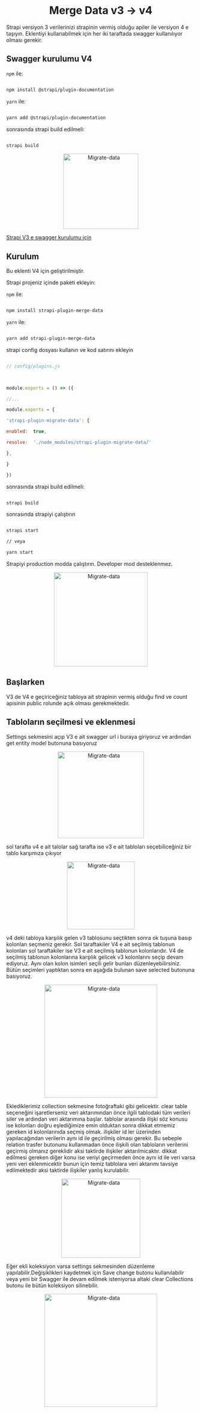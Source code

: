 
<h1  align="center">Merge Data v3 → v4</h1>

  

Strapi versiyon 3 verilerinizi strapinin vermiş olduğu apiler ile versiyon 4 e taşıyın. Eklentiyi kullanabilmek için her iki taraftada swagger kullanılıyor olması gerekir.

  

## Swagger kurulumu V4

  

`npm` ile:

```bash

npm install @strapi/plugin-documentation

```

  

`yarn` ile:

```bash

yarn add @strapi/plugin-documentation

```

  

sonrasında strapi build edilmeli:

```bash

strapi build

```

<p  align="center">

<img  src="https://raw.githubusercontent.com/OgzaTech/strapi-plugin-migrate-data/main/assets/swagger_installed.png"  alt="Migrate-data"  height="200"  />

</p>

  

[Strapi V3 e swagger kurulumu için](https://docs-v3.strapi.io/developer-docs/latest/development/plugins/documentation.html)

  

## Kurulum

  

Bu eklenti V4 için geliştirilmiştir.

  

Strapi projeniz içinde paketi ekleyin:

  

`npm` ile:

```bash

npm install strapi-plugin-merge-data

```

  

`yarn` ile:

```bash

yarn add strapi-plugin-merge-data

```

  

strapi config dosyası kullanın ve kod satırını ekleyin

  

```js

// config/plugins.js

  

module.exports = () => ({

//...

module.exports = {

'strapi-plugin-migrate-data': {

enabled:  true,

resolve:  './node_modules/strapi-plugin-migrate-data/'

},

}

})

```

  

sonrasında strapi build edilmeli:

```bash

strapi build

```

  

sonrasında strapiyi çalıştırın

```bash

strapi start

// veya

yarn start

```

  

Strapiyi production modda çalıştırın. Developer mod desteklenmez.

  
  

<p  align="center">

<img  src="https://raw.githubusercontent.com/OgzaTech/strapi-plugin-migrate-data/main/assets/installed_migrate_data.png"  alt="Migrate-data"  height="250"  />

</p>

  

## Başlarken

  

V3 de V4 e geçiriceğiniz tabloya ait strapinin vermiş olduğu find ve count apisinin public rolunde açık olması gerekmektedir.

  

## Tabloların seçilmesi ve eklenmesi

  

Settings sekmesini açıp V3 e ait swagger url i buraya giriyoruz ve ardından get entity model butonuna basıyoruz

  

<p  align="center">

<img  src="https://raw.githubusercontent.com/OgzaTech/strapi-plugin-migrate-data/main/assets/settings.png"  alt="Migrate-data"  height="230"  />

</p>

  

sol tarafta v4 e ait talolar sağ tarafta ise v3 e ait tabloları seçebiliceğiniz bir tablo karşımıza çıkıyor

  

<p  align="center">

<img  src="https://raw.githubusercontent.com/OgzaTech/strapi-plugin-migrate-data/main/assets/settings_table.png"  alt="Migrate-data"  height="180"  />

</p>

  

v4 deki tabloya karşılık gelen v3 tablosunu seçtikten sonra ok tuşuna basıp kolonları seçmeniz gerekir. Sol taraftakiler V4 e ait seçilmiş tablonun kolonları sol taraftakiler ise V3 e ait seçilmiş tablonun kolonlarıdır. V4 de seçilmiş tablonun kolonlarına karşılık gelicek v3 kolonlarını seçip devam ediyoruz. Aynı olan kolon isimleri seçili gelir bunları düzenleyebilirsiniz. Bütün seçimleri yaptıktan sonra en aşağıda bulunan save selected butonuna basıyoruz.

  

<p  align="center">

<img  src="https://raw.githubusercontent.com/OgzaTech/strapi-plugin-migrate-data/main/assets/settings_select_column.png"  alt="Migrate-data"  height="300"  />

</p>

  

Eklediklerimiz collection sekmesine fotoğraftaki gibi gelicektir. clear table seçeneğini işaretlerseniz veri aktarımından önce ilgili tablodaki tüm verileri siler ve ardından veri aktarımına başlar. tablolar arasında ilişki söz konusu ise kolonları doğru eşlediğimize emin olduktan sonra dikkat etmemiz gereken id kolonlarınıda seçmiş olmak. ilişkiler id ler üzerinden yapılacağından verilerin aynı id ile geçirilmiş olması gerekir. Bu sebeple relation trasfer butonunu kullanmadan önce ilişkili olan tabloların verilerini geçirmiş olmanız gereklidir aksi taktirde ilişkiler aktarılmicaktır. dikkat edilmesi gereken diğer konu ise veriyi geçirmeden önce aynı id ile veri varsa yeni veri eklenmicektir bunun için temiz tablolara veri aktarımı tavsiye edilmektedir aksi taktirde ilişkiler yanlış kurulabilir.

  

<p  align="center">

<img  src="https://raw.githubusercontent.com/OgzaTech/strapi-plugin-migrate-data/main/assets/collection.png"  alt="Migrate-data"  height="210"  />

</p>

Eğer ekli koleksiyon varsa settings sekmesinden düzenleme yapılabilir.Değişiklikleri kaydetmek için Save change butonu kullanılabilir veya yeni bir Swagger ile devam edilmek isteniyorsa altaki clear Collections butonu ile bütün koleksiyon silinebilir. 

<p  align="center">

<img  src="https://raw.githubusercontent.com/OgzaTech/strapi-plugin-migrate-data/main/assets/edit_collections.png"  alt="Migrate-data"  height="300"  />

</p>
